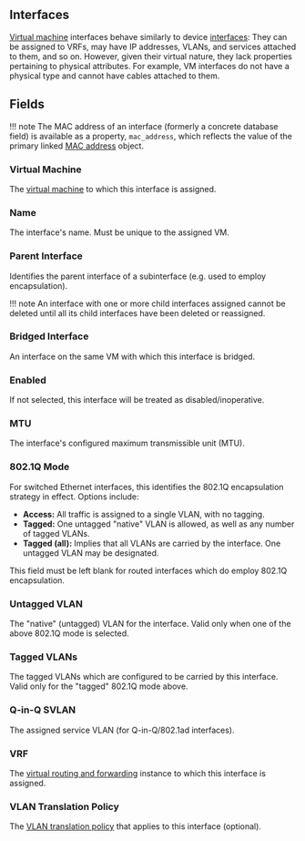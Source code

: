 ## Interfaces

[Virtual machine](./virtualmachine.md) interfaces behave similarly to device [interfaces](../dcim/interface.md): They can be assigned to VRFs, may have IP addresses, VLANs, and services attached to them, and so on. However, given their virtual nature, they lack properties pertaining to physical attributes. For example, VM interfaces do not have a physical type and cannot have cables attached to them.

## Fields

!!! note
    The MAC address of an interface (formerly a concrete database field) is available as a property, `mac_address`, which reflects the value of the primary linked [MAC address](./macaddress.md) object.

### Virtual Machine

The [virtual machine](./virtualmachine.md) to which this interface is assigned.

### Name

The interface's name. Must be unique to the assigned VM.

### Parent Interface

Identifies the parent interface of a subinterface (e.g. used to employ encapsulation).

!!! note
    An interface with one or more child interfaces assigned cannot be deleted until all its child interfaces have been deleted or reassigned.

### Bridged Interface

An interface on the same VM with which this interface is bridged.

### Enabled

If not selected, this interface will be treated as disabled/inoperative.

### MTU

The interface's configured maximum transmissible unit (MTU).

### 802.1Q Mode

For switched Ethernet interfaces, this identifies the 802.1Q encapsulation strategy in effect. Options include:

* **Access:** All traffic is assigned to a single VLAN, with no tagging.
* **Tagged:** One untagged "native" VLAN is allowed, as well as any number of tagged VLANs.
* **Tagged (all):** Implies that all VLANs are carried by the interface. One untagged VLAN may be designated.

This field must be left blank for routed interfaces which do employ 802.1Q encapsulation.

### Untagged VLAN

The "native" (untagged) VLAN for the interface. Valid only when one of the above 802.1Q mode is selected.

### Tagged VLANs

The tagged VLANs which are configured to be carried by this interface. Valid only for the "tagged" 802.1Q mode above.

### Q-in-Q SVLAN

The assigned service VLAN (for Q-in-Q/802.1ad interfaces).

### VRF

The [virtual routing and forwarding](../ipam/vrf.md) instance to which this interface is assigned.

### VLAN Translation Policy

The [VLAN translation policy](../ipam/vlantranslationpolicy.md) that applies to this interface (optional).
